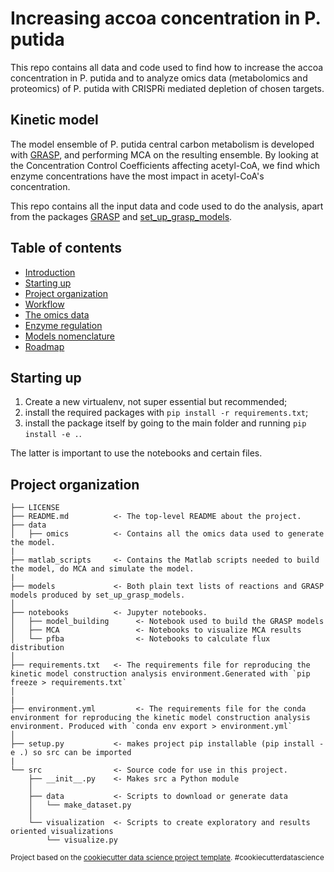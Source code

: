# Increasing accoa concentration in P. putida

This repo contains all data and code used to find how to increase the accoa concentration in P. putida and to analyze omics data (metabolomics and proteomics) of P. putida with CRISPRi mediated depletion of chosen targets.

## Kinetic model 
The model ensemble of P. putida central carbon metabolism is developed with [GRASP](https://github.com/biosustain/GRASP), and performing MCA on the resulting ensemble. By looking at the Concentration Control Coefficients affecting acetyl-CoA, we find which enzyme concentrations have the most impact in acetyl-CoA's concentration.

This repo contains all the input data and code used to do the analysis, apart from the packages [GRASP](https://github.com/biosustain/GRASP) and [set_up_grasp_models](https://github.com/biosustain/set_up_grasp_models).


## Table of contents

* [Introduction](#introduction)
* [Starting up](#starting-up)
* [Project organization](#project-organization)
* [Workflow](#workflow)
* [The omics data](#the-omics-data)
* [Enzyme regulation](#enzyme-regulation)
* [Models nomenclature](#models-nomenclature)
* [Roadmap](#roadmap)


## Starting up

1. Create a new virtualenv, not super essential but recommended;
2. install the required packages with `pip install -r requirements.txt`;
3. install the package itself by going to the main folder and running `pip install -e .`.

The latter is important to use the notebooks and certain files.


## Project organization


    ├── LICENSE
    ├── README.md          <- The top-level README about the project.
    ├── data
    │   ├── omics          <- Contains all the omics data used to generate the model.
    |
    ├── matlab_scripts     <- Contains the Matlab scripts needed to build the model, do MCA and simulate the model.
    |
    ├── models             <- Both plain text lists of reactions and GRASP models produced by set_up_grasp_models.
    │
    ├── notebooks          <- Jupyter notebooks.
    │   ├── model_building      <- Notebook used to build the GRASP models
    │   ├── MCA                 <- Notebooks to visualize MCA results
    │   └── pfba                <- Notebooks to calculate flux distribution
    │
    ├── requirements.txt   <- The requirements file for reproducing the kinetic model construction analysis environment.Generated with `pip freeze > requirements.txt`
    │                         
    |
    ├── environment.yml         <- The requirements file for the conda environment for reproducing the kinetic model construction analysis environment. Produced with `conda env export > environment.yml`
    │
    ├── setup.py           <- makes project pip installable (pip install -e .) so src can be imported
    |
    └── src                <- Source code for use in this project.
        ├── __init__.py    <- Makes src a Python module
        │
        ├── data           <- Scripts to download or generate data
        │   └── make_dataset.py
        │
        └── visualization  <- Scripts to create exploratory and results oriented visualizations
            └── visualize.py
    



<p><small>Project based on the <a target="_blank" href="https://drivendata.github.io/cookiecutter-data-science/">cookiecutter data science project template</a>. #cookiecutterdatascience</small></p>
